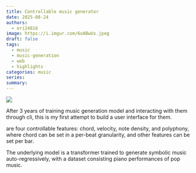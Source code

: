 ```yaml
---
title: Controllable music generator
date: 2025-08-24
authors:
  - eri24816
image: https://i.imgur.com/6oABwUs.jpeg
draft: false
tags:
  - music
  - music-generation
  - web
  - highlights
categories: music
series: 
summary:
---
```

![](https://i.imgur.com/6oABwUs.jpeg)

After 3 years of training music generation model and interacting with them through cli, this is my first attempt to build a user interface for them.

 are four controllable features: chord, velocity, note density, and polyphony, where chord can be set in a per-beat granularity, and other features can be set per bar.

The underlying model is a transformer trained to generate symbolic music auto-regressively, with a dataset consisting piano performances of pop music.



